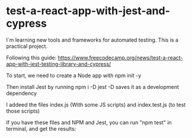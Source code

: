 # test-a-react-app-with-jest-and-cypress

I`m learning new tools and frameworks for automated testing. This is a practical project. 

Following this guide: https://www.freecodecamp.org/news/test-a-react-app-with-jest-testing-library-and-cypress/

To start, we need to create a Node app with 
    npm init -y    

Then install Jest by running
    npm i -D jest 
-D saves it as a development dependency

I addeed the files index.js (With some JS scripts) and index.test.js (to test those scripts)

If you have these files and NPM and Jest, you can run "npm test" in terminal, and get the results: